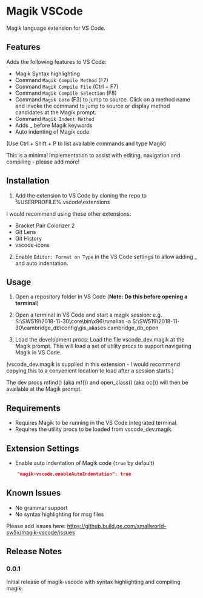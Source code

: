 # Magik VSCode

Magik language extension for VS Code.

## Features

Adds the following features to VS Code:
* Magik Syntax highlighting
* Command `Magik Compile Method` (F7)
* Command `Magik Compile File` (Ctrl + F7)
* Command `Magik Compile Selection` (F8)
* Command `Magik Goto` (F3) to jump to source. Click on a method name and invoke the command to jump to source or display method candidates at the Magik prompt.
* Command `Magik Indent Method`
* Adds _ before Magik keywords
* Auto indenting of Magik code

(Use Ctrl + Shift + P to list available commands and type Magik)

This is a minimal implementation to assist with editing, navigation and compiling - please add more!

## Installation

1. Add the extension to VS Code by cloning the repo to %USERPROFILE%\.vscode\extensions

I would recommend using these other extensions:
* Bracket Pair Colorizer 2
* Git Lens
* Git History
* vscode-icons

2. Enable `Editor: Format on Type` in the VS Code settings to allow adding _ and auto indentation.


## Usage

1. Open a repository folder in VS Code (**Note: Do this before opening a terminal**)

2. Open a terminal in VS Code and start a magik session:
e.g. S:\SW519\2018-11-30\core\bin\x86\runalias -a S:\SW519\2018-11-30\cambridge_db\config\gis_aliases cambridge_db_open

3. Load the development procs:
Load the file vscode_dev.magik at the Magik prompt.
This will load a set of utility procs to support navigating Magik in VS Code.

(vscode_dev.magik is supplied in this extension - I would recommend copying this to a convenient location to load after a session starts.)

The dev procs mfind() (aka mf()) and open_class() (aka oc()) will then be available at the Magik prompt.


## Requirements

* Requires Magik to be running in the VS Code integrated terminal.
* Requires the utility procs to be loaded from vscode_dev.magik.


## Extension Settings

* Enable auto indentation of Magik code (`true` by default)
```json
    "magik-vscode.enableAutoIndentation": true
```

## Known Issues

* No grammar support
* No syntax highlighting for msg files

Please add issues here:
https://github.build.ge.com/smallworld-sw5x/magik-vscode/issues

## Release Notes


### 0.0.1

Initial release of magik-vscode with syntax highlighting and compiling magik.
